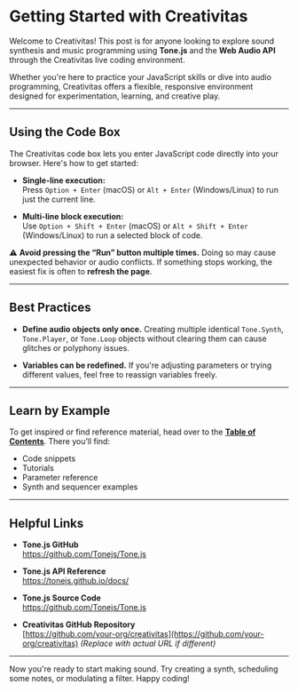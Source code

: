 # Getting Started with Creativitas

Welcome to Creativitas! This post is for anyone looking to explore sound synthesis and music programming using **Tone.js** and the **Web Audio API** through the Creativitas live coding environment.

Whether you're here to practice your JavaScript skills or dive into audio programming, Creativitas offers a flexible, responsive environment designed for experimentation, learning, and creative play.

---

## Using the Code Box

The Creativitas code box lets you enter JavaScript code directly into your browser. Here's how to get started:

- **Single-line execution:**  
  Press `Option + Enter` (macOS) or `Alt + Enter` (Windows/Linux) to run just the current line.

- **Multi-line block execution:**  
  Use `Option + Shift + Enter` (macOS) or `Alt + Shift + Enter` (Windows/Linux) to run a selected block of code.

⚠️ **Avoid pressing the “Run” button multiple times.** Doing so may cause unexpected behavior or audio conflicts. If something stops working, the easiest fix is often to **refresh the page**.

---

## Best Practices

- **Define audio objects only once.** Creating multiple identical `Tone.Synth`, `Tone.Player`, or `Tone.Loop` objects without clearing them can cause glitches or polyphony issues.
  
- **Variables can be redefined.** If you're adjusting parameters or trying different values, feel free to reassign variables freely.

---

## Learn by Example

To get inspired or find reference material, head over to the **[Table of Contents](/TableOfContents)**. There you’ll find:

- Code snippets
- Tutorials
- Parameter reference
- Synth and sequencer examples

---

## Helpful Links

- **Tone.js GitHub**  
  https://github.com/Tonejs/Tone.js

- **Tone.js API Reference**  
  https://tonejs.github.io/docs/

- **Tone.js Source Code**  
  https://github.com/Tonejs/Tone.js

- **Creativitas GitHub Repository**  
  [https://github.com/your-org/creativitas](https://github.com/your-org/creativitas) _(Replace with actual URL if different)_

---

Now you're ready to start making sound. Try creating a synth, scheduling some notes, or modulating a filter. Happy coding!
